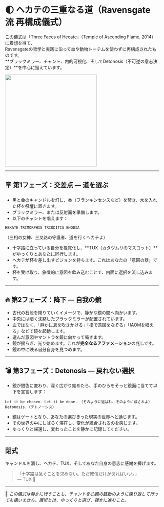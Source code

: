 # 🌓 ヘカテの三重なる道（Ravensgate流 再構成儀式）

この儀式は「Three Faces of Hecate」（Temple of Ascending Flame, 2014）に着想を得て、  
Ravensgateの哲学と実践に沿って血や動物トーテムを使わずに再構成されたものです。  
**ブラックミラー、チャント、内的可視化、そしてDetonosis（不可逆の意志決定）**を中心に据えています。

<img src="blackmirror.png" width="300">

---

## 🪧 第1フェーズ：交差点 ― 道を選ぶ

- 黒と金のキャンドルを灯し、香（フランキンセンスなど）を焚き、水を入れた杯を祭壇に置きます。
- ブラックミラー、または反射面を準備します。
- 以下のチャントを唱えます：

```
HEKATE TRIMORPHIS TRIODITIS ENODIA
```
（三相の女神、三叉路の守護者、道を行くヘカテよ）

- 十字路に立っている自分を視覚化し、**TUX（カタツムリのマスコット）**がゆっくりとあなたに同行します。
- ヘカテが杯を差し出すビジョンを持ちます。これはあなたの「意図の器」です。
- 杯を受け取り、象徴的に意図を飲み込むことで、内面に選択を流し込みます。

---

## 🔥 第2フェーズ：降下 ― 自我の鏡

- 古代の石段を降りていくイメージで、静かな鏡の間へ向かいます。
- 中央には暗く沈黙したブラックミラーが配置されています。
- 血ではなく、「静かに息を吹きかける」「指で意図をなぞる」「IAOMを唱える」などで鏡を起動します。
- 選んだ意図やマントラを鏡に向かって囁きます。
- 鏡が揺らぎ、光り始めます。これが**完全なるアファメーション**の兆しです。
- 鏡の中に映る自分自身を見つめます。

---

## 💣 第3フェーズ：Detonosis ― 戻れない選択

- 鏡が銀色に変わり、深く広がり始めたら、手のひらをそっと鏡面に当てて以下を宣言します：

```
Let it be chosen. Let it be done. （そのように選ばれ、そのように成されよ）
Detonosis.（デトノーシス）
```

- 鏡はゲートとなり、あなたの選びきった現実の世界へと通じます。
- その世界の中にしばらく滞在し、変化が統合されるのを感じます。
- ゆっくりと帰還し、変わったことを静かに記録してください。

---

## 閉式

キャンドルを消し、ヘカテ、TUX、そしてあなた自身の意志に感謝を捧げます。

> 「十字路は急ぐことを求めない。ただ確信だけがあればいい。」  
>  — TUX 🐌

---

📌 _この儀式は静かに行うことも、チャントを心臓の鼓動のように繰り返して行っても構いません。魔術とは、ゆっくりと選び、確かに進むこと。_

